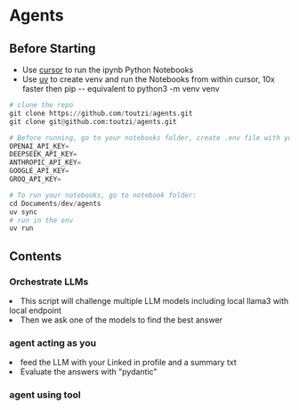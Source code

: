# Agents


## Before Starting
* Use [cursor](https://cursor.com/dashboard) to run the ipynb Python Notebooks <br/>
* Use [uv](https://github.com/astral-sh/uv) to create venv and run the Notebooks from within cursor, 10x faster then pip -- equivalent to python3 -m venv venv

```py
# clone the repo
git clone https://github.com/toutzi/agents.git
git clone git@github.com:toutzi/agents.git
```

```py 
# Before running, go to your notebooks folder, create .env file with your keys:
OPENAI_API_KEY=
DEEPSEEK_API_KEY=
ANTHROPIC_API_KEY=
GOOGLE_API_KEY=
GROQ_API_KEY=
```

```py 
# To run your notebooks, go to notebook folder:
cd Documents/dev/agents
uv sync
# run in the env
uv run
```

## Contents
### Orchestrate LLMs <br/>
<li>
This script will challenge multiple LLM models including local llama3 with local endpoint </li>
<li>Then we ask one of the models to find the best answer</li>

### agent acting as you <br/>
<li>
feed the LLM with your Linked in profile and a summary txt </li>
<li>Evaluate the answers with "pydantic"</li>

### agent using tool <br/>


